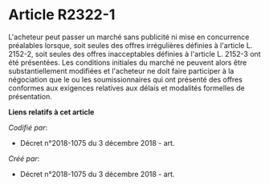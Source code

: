 # Article R2322-1

L'acheteur peut passer un marché sans publicité ni mise en concurrence préalables lorsque, soit seules des offres
irrégulières définies à l'article L. 2152-2, soit seules des offres inacceptables définies à l'article L. 2152-3 ont été
présentées. Les conditions initiales du marché ne peuvent alors être substantiellement modifiées et l'acheteur ne doit faire
participer à la négociation que le ou les soumissionnaires qui ont présenté des offres conformes aux exigences relatives aux
délais et modalités formelles de présentation.

**Liens relatifs à cet article**

_Codifié par_:

  - Décret n°2018-1075 du 3 décembre 2018 - art.

_Créé par_:

  - Décret n°2018-1075 du 3 décembre 2018 - art.
